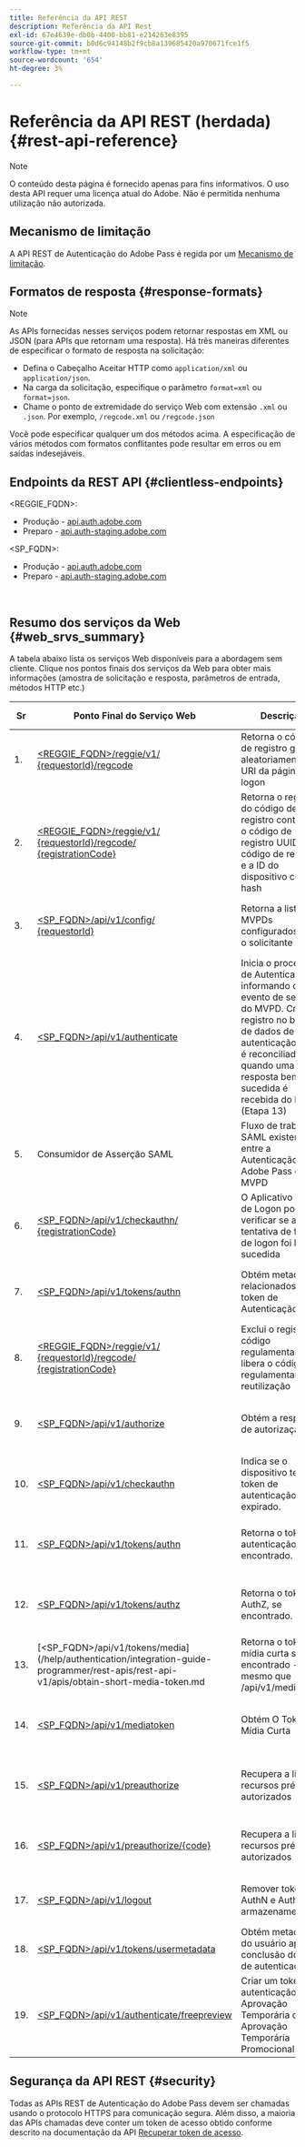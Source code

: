 ```yaml
---
title: Referência da API REST
description: Referência da API Rest
exl-id: 67e4639e-db0b-4400-bb81-e214263e8395
source-git-commit: b0d6c94148b2f9cb8a139685420a970671fce1f5
workflow-type: tm+mt
source-wordcount: '654'
ht-degree: 3%

---
```


# Referência da API REST (herdada) {#rest-api-reference}

>[!NOTE]
>
>O conteúdo desta página é fornecido apenas para fins informativos. O uso desta API requer uma licença atual do Adobe. Não é permitida nenhuma utilização não autorizada.

## Mecanismo de limitação

A API REST de Autenticação do Adobe Pass é regida por um [Mecanismo de limitação](/help/authentication/integration-guide-programmers/throttling-mechanism.md).

## Formatos de resposta {#response-formats}


>[!NOTE]
>
> As APIs fornecidas nesses serviços podem retornar respostas em XML ou JSON (para APIs que retornam uma resposta). Há três maneiras diferentes de especificar o formato de resposta na solicitação:
>
>* Defina o Cabeçalho Aceitar HTTP como `application/xml` ou `application/json`.
>* Na carga da solicitação, especifique o parâmetro `format=xml` ou `format=json`.
>* Chame o ponto de extremidade do serviço Web com extensão `.xml` ou `.json`. Por exemplo, `/regcode.xml` ou `/regcode.json`
>
>Você pode especificar qualquer um dos métodos acima. A especificação de vários métodos com formatos conflitantes pode resultar em erros ou em saídas indesejáveis.

## Endpoints da REST API {#clientless-endpoints}

&lt;REGGIE_FQDN>:

* Produção - [api.auth.adobe.com](http://api.auth.adobe.com/)
* Preparo - [api.auth-staging.adobe.com](http://api.auth-staging.adobe.com/)

&lt;SP_FQDN>:

* Produção - [api.auth.adobe.com](http://api.auth.adobe.com/)
* Preparo - [api.auth-staging.adobe.com](http://api.auth-staging.adobe.com/)

</br>


## Resumo dos serviços da Web {#web_srvs_summary}

A tabela abaixo lista os serviços Web disponíveis para a abordagem sem cliente. Clique nos pontos finais dos serviços da Web para obter mais informações (amostra de solicitação e resposta, parâmetros de entrada, métodos HTTP etc.)


| Sr | Ponto Final do Serviço Web | Descrição | <!--[Diag.  </br>Ref](http://tve.helpdocsonline.com/api-reference-v2-test#illustration)-->. | Hospedado em | Chamado por |
|-----|------------------------------------------------------------------------------------------------------------------------------------------------------------------------------------------------|--------------------------------------------------------------------------------------------------------------------------------------------------------------------------------------------|---------------------------------------------------------------------------------------------|-----------------------------------------------------------|-----------------------------|
| 1. | [&lt;REGGIE_FQDN>/reggie/v1/ </br> {requestorId}/regcode](/help/authentication/integration-guide-programmers/legacy/rest-api-v1/apis/registration-code-request.md) | Retorna o código de registro gerado aleatoriamente e o URI da página de logon | 2 | Serviço de código Adobe </br>Reg | Dispositivo inteligente |
| 2. | [&lt;REGGIE_FQDN>/reggie/v1/ </br> {requestorId}/regcode/ </br> {registrationCode}](/help/authentication/integration-guide-programmers/legacy/rest-api-v1/apis/return-registration-record.md) | Retorna o registro do código de registro contendo o código de registro UUID, o código de registro e a ID do dispositivo com hash | 8 | Serviço de código Adobe </br>Reg | Adobe Pass Authentication |
| 3. | [&lt;SP_FQDN>/api/v1/config/ </br> {requestorId}](/help/authentication/integration-guide-programmers/legacy/rest-api-v1/apis/provide-mvpd-list.md) | Retorna a lista de MVPDs configurados para o solicitante | 5 | Serviço </br>de autenticação </br>do Adobe </br>Adobe Pass | Logon </br>Aplicativo </br>Web |
| 4. | [&lt;SP_FQDN>/api/v1/authenticate](/help/authentication/integration-guide-programmers/legacy/rest-api-v1/apis/initiate-authentication.md) | Inicia o processo de Autenticação informando o evento de seleção do MVPD. Cria um registro no banco de dados de autenticação, que é reconciliado quando uma resposta bem-sucedida é recebida do MVPD (Etapa 13) | 7 | Serviço </br>de autenticação </br>do Adobe </br>Adobe Pass | Logon </br>Aplicativo </br>Web |
| 5. | Consumidor de Asserção SAML | Fluxo de trabalho SAML existente entre a Autenticação do Adobe Pass e o MVPD | 13 | Serviço </br>de autenticação </br>do Adobe Pass | Adobe Pass Authentication |
| 6. | [&lt;SP_FQDN>/api/v1/checkauthn/ </br> {registrationCode}](/help/authentication/integration-guide-programmers/legacy/rest-api-v1/apis/check-authentication-flow-by-second-screen-web-app.md) | O Aplicativo Web de Logon pode verificar se a tentativa de fluxo de logon foi bem-sucedida |                                                                                             | Autenticação </br> do Adobe Pass   </br>Serviço | Logon   </br>Web   </br>Aplicativo |
| 7. | [&lt;SP_FQDN>/api/v1/tokens/authn](/help/authentication/integration-guide-programmers/legacy/rest-api-v1/apis/retrieve-authentication-token.md) | Obtém metadados relacionados ao token de Autenticação | 15 | Serviço </br>de autenticação </br>do Adobe Pass | Dispositivo inteligente |
| 8. | [&lt;REGGIE_FQDN>/reggie/v1/ </br> {requestorId}/regcode/ </br> {registrationCode}](/help/authentication/integration-guide-programmers/legacy/rest-api-v1/apis/delete-registration-record.md) | Exclui o registro de código regulamentar e libera o código regulamentar para reutilização | 16 | Serviço de código Adobe </br>Reg | Adobe Pass Authentication |
| 9. | [&lt;SP_FQDN>/api/v1/authorize](/help/authentication/integration-guide-programmers/legacy/rest-api-v1/apis/initiate-authorization.md) | Obtém a resposta de autorização. | 17 | Serviço </br>de autenticação </br>do Adobe Pass | Dispositivo inteligente |
| 10. | [&lt;SP_FQDN>/api/v1/checkauthn](/help/authentication/integration-guide-programmers/legacy/rest-api-v1/apis/check-authentication-token.md) | Indica se o dispositivo tem um token de autenticação não expirado. |                                                                                             | Serviço </br>de autenticação </br>do Adobe Pass | Dispositivo inteligente |
| 11. | [&lt;SP_FQDN>/api/v1/tokens/authn](/help/authentication/integration-guide-programmers/legacy/rest-api-v1/apis/retrieve-authentication-token.md) | Retorna o token de autenticação se for encontrado. |                                                                                             | Serviço </br>de autenticação </br>do Adobe Pass | Dispositivo inteligente |
| 12. | [&lt;SP_FQDN>/api/v1/tokens/authz](/help/authentication/integration-guide-programmers/legacy/rest-api-v1/apis/retrieve-authorization-token.md) | Retorna o token de AuthZ, se encontrado. |                                                                                             | Serviço </br>de autenticação </br>do Adobe Pass | Dispositivo inteligente |
| 13. | [&lt;SP_FQDN>/api/v1/tokens/media](/help/authentication/integration-guide-programmer/rest-apis/rest-api-v1/apis/obtain-short-media-token.md | Retorna o token de mídia curta se encontrado - o mesmo que /api/v1/mediatoken |                                                                                             | Serviço </br>de autenticação </br>do Adobe Pass | Dispositivo inteligente |
| 14. | [&lt;SP_FQDN>/api/v1/mediatoken](/help/authentication/integration-guide-programmers/legacy/rest-api-v1/apis/obtain-short-media-token.md) | Obtém O Token De Mídia Curta |                                                                                             | Serviço </br>de autenticação </br>do Adobe Pass | Dispositivo inteligente |
| 15. | [&lt;SP_FQDN>/api/v1/preauthorize](/help/authentication/integration-guide-programmers/legacy/rest-api-v1/apis/retrieve-list-of-preauthorized-resources.md) | Recupera a lista de recursos pré-autorizados |                                                                                             | Serviço </br>de autenticação </br>do Adobe Pass | Dispositivo inteligente |
| 16. | [&lt;SP_FQDN>/api/v1/preauthorize/{code}](/help/authentication/integration-guide-programmers/legacy/rest-api-v1/apis/retrieve-list-of-preauthorized-resources-by-second-screen-web-app.md) | Recupera a lista de recursos pré-autorizados |                                                                                             | Serviço </br>de autenticação </br>do Adobe Pass | Aplicativo Web de Logon |
| 17. | [&lt;SP_FQDN>/api/v1/logout](/help/authentication/integration-guide-programmers/legacy/rest-api-v1/apis/initiate-logout.md) | Remover tokens AuthN e AuthZ do armazenamento |                                                                                             | Autenticação </br> do Adobe Pass   </br>Serviço | Dispositivo inteligente |
| 18. | [&lt;SP_FQDN>/api/v1/tokens/usermetadata](/help/authentication/integration-guide-programmers/legacy/rest-api-v1/apis/user-metadata.md) | Obtém metadados do usuário após a conclusão do fluxo de autenticação | N/A | N/A | Dispositivo inteligente |
| 19. | [&lt;SP_FQDN>/api/v1/authenticate/freepreview](/help/authentication/integration-guide-programmers/legacy/rest-api-v1/apis/free-preview-for-temp-pass-and-promotional-temp-pass.md) | Criar um token de autenticação para Aprovação Temporária ou Aprovação Temporária Promocional | N/A | Serviço </br>de autenticação </br>do Adobe Pass | Dispositivo inteligente |


## Segurança da API REST {#security}

Todas as APIs REST de Autenticação do Adobe Pass devem ser chamadas usando o protocolo HTTPS para comunicação segura. Além disso, a maioria das APIs chamadas deve conter um token de acesso obtido conforme descrito na documentação da API [Recuperar token de acesso](../../rest-apis/rest-api-dcr/apis/dynamic-client-registration-apis-retrieve-access-token.md).
